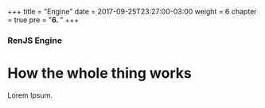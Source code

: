 +++
title = "Engine"
date = 2017-09-25T23:27:00-03:00
weight = 6
chapter = true
pre = "<b>6. </b>"
+++

### RenJS Engine

# How the whole thing works

Lorem Ipsum.